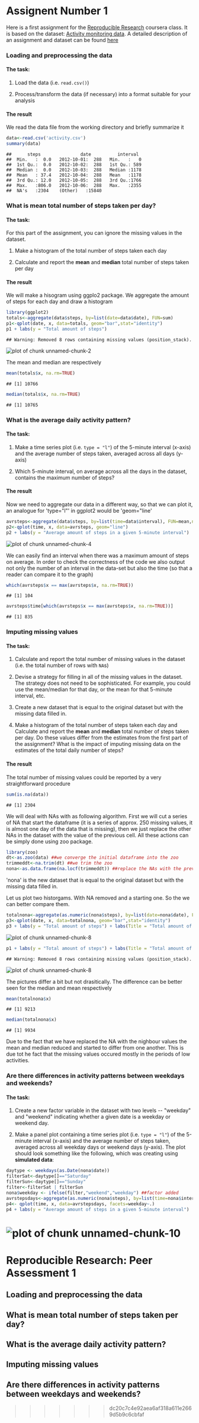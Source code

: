 Assignent Number 1
========================================================


Here is a first assignment for the [Reproducible Research](https://class.coursera.org/repdata-004) coursera class. It is based on the dataset: [Activity monitoring data](https://d396qusza40orc.cloudfront.net/repdata%2Fdata%2Factivity.zip). A detailed description of an assignment and dataset can be found [here](https://github.com/kr0niker/RepData_PeerAssessment1/blob/master/README.md)

### Loading and preprocessing the data
#### The task:

1. Load the data (i.e. `read.csv()`)

2. Process/transform the data (if necessary) into a format suitable for your analysis

#### The result

We read the data file from the working directory and briefly summarize it

```r
data<-read.csv('activity.csv')
summary(data)
```

```
##      steps               date          interval   
##  Min.   :  0.0   2012-10-01:  288   Min.   :   0  
##  1st Qu.:  0.0   2012-10-02:  288   1st Qu.: 589  
##  Median :  0.0   2012-10-03:  288   Median :1178  
##  Mean   : 37.4   2012-10-04:  288   Mean   :1178  
##  3rd Qu.: 12.0   2012-10-05:  288   3rd Qu.:1766  
##  Max.   :806.0   2012-10-06:  288   Max.   :2355  
##  NA's   :2304    (Other)   :15840
```


### What is mean total number of steps taken per day?

#### The task:

For this part of the assignment, you can ignore the missing values in
the dataset.

1. Make a histogram of the total number of steps taken each day

2. Calculate and report the **mean** and **median** total number of steps taken per day

#### The result

We will make a hisogram using ggplo2 package. We aggregate the amount of steps for each day and draw a histogram

```r
library(ggplot2)
totals<-aggregate(data$steps, by=list(date=data$date), FUN=sum)
p1<-qplot(date, x, data=totals, geom="bar",stat="identity")
p1 + labs(y = "Total amount of steps")
```

```
## Warning: Removed 8 rows containing missing values (position_stack).
```

![plot of chunk unnamed-chunk-2](figure/unnamed-chunk-2.png) 

The mean and median are respectively

```r
mean(totals$x, na.rm=TRUE)
```

```
## [1] 10766
```

```r
median(totals$x, na.rm=TRUE)
```

```
## [1] 10765
```


### What is the average daily activity pattern?

#### The task:

1. Make a time series plot (i.e. `type = "l"`) of the 5-minute interval (x-axis) and the average number of steps taken, averaged across all days (y-axis)

2. Which 5-minute interval, on average across all the days in the dataset, contains the maximum number of steps?

#### The result

Now we need to aggregate our data in a different way, so that we can plot it, an analogue for 'type="l"' in ggplot2 would be 'geom="line' 


```r
avrsteps<-aggregate(data$steps, by=list(time=data$interval), FUN=mean,na.rm=TRUE)
p2<-qplot(time, x, data=avrsteps, geom="line")
p2 + labs(y = "Average amount of steps in a given 5-minute interval")
```

![plot of chunk unnamed-chunk-4](figure/unnamed-chunk-4.png) 

We can easily find an interval when there was a maximum amount of steps on average. In order to check the correctness of the code we also output not only the number of an interval in the data-set but also the time (so that a reader can compare it to the graph)


```r
which(avrsteps$x == max(avrsteps$x, na.rm=TRUE))
```

```
## [1] 104
```

```r
avrsteps$time[which(avrsteps$x == max(avrsteps$x, na.rm=TRUE))]
```

```
## [1] 835
```


### Imputing missing values

#### The task:

1. Calculate and report the total number of missing values in the dataset (i.e. the total number of rows with `NA`s)

2. Devise a strategy for filling in all of the missing values in the dataset. The strategy does not need to be sophisticated. For example, you could use the mean/median for that day, or the mean for that 5-minute interval, etc.

3. Create a new dataset that is equal to the original dataset but with the missing data filled in.

4. Make a histogram of the total number of steps taken each day and Calculate and report the **mean** and **median** total number of steps taken per day. Do these values differ from the estimates from the first part of the assignment? What is the impact of imputing missing data on the estimates of the total daily number of steps?

#### The result

The total number of missing values could be reported by a very straightforward procedure

```r
sum(is.na(data))
```

```
## [1] 2304
```

We will deal with NAs with as following algorithm. First we will cut a series of NA that start the dataframe (it is a series of approx. 250 missing values, it is almost one day of the data that is missing), then we just replace the other NAs in the dataset with the value of the previous cell. All these actions can be simply done using zoo package.


```r
library(zoo)
dt<-as.zoo(data) ##we converge the initial dataframe into the zoo
trimmeddt<-na.trim(dt) ##we trim the zoo
nona<-as.data.frame(na.locf(trimmeddt)) ##replace the NAs with the previous values and convert the object back to the dataframe
```
'nona' is the new dataset that is equal to the original dataset but with the missing data filled in.

Let us plot two historgams. With NA removed and a starting one. So the we can better compare them.

```r
totalnona<-aggregate(as.numeric(nona$steps), by=list(date=nona$date), FUN=sum)
p3<-qplot(date, x, data=totalnona, geom="bar",stat="identity")
p3 + labs(y = "Total amount of steps") + labs(Title = "Total amount of steps NA removed")
```

![plot of chunk unnamed-chunk-8](figure/unnamed-chunk-81.png) 

```r
p1 + labs(y = "Total amount of steps") + labs(Title = "Total amount of steps with NA")
```

```
## Warning: Removed 8 rows containing missing values (position_stack).
```

![plot of chunk unnamed-chunk-8](figure/unnamed-chunk-82.png) 

The pictures differ a bit but not drasitically. The difference can be better seen for the median and mean respectively

```r
mean(totalnona$x)
```

```
## [1] 9213
```

```r
median(totalnona$x)
```

```
## [1] 9934
```

Due to the fact that we have replaced the NA with the nighbour values the mean and median reduced and started to differ from one another. This is due tot he fact that the missing values occured mostly in the periods of low activities.


### Are there differences in activity patterns between weekdays and weekends?

#### The task:

1. Create a new factor variable in the dataset with two levels -- "weekday" and "weekend" indicating whether a given date is a weekday or weekend day.

2. Make a panel plot containing a time series plot (i.e. `type = "l"`) of the 5-minute interval (x-axis) and the average number of steps taken, averaged across all weekday days or weekend days (y-axis). The plot should look something like the following, which was creating using **simulated data**:


```r
daytype <- weekdays(as.Date(nona$date))
filterSat<-daytype[]=="Saturday" 
filterSun<-daytype[]=="Sunday"
filter<-filterSat | filterSun
nona$weekday <- ifelse(filter,"weekend","weekday") ##factor added
avrstepsdays<-aggregate(as.numeric(nona$steps), by=list(time=nona$interval, weekday=nona$weekday), FUN=mean)
p4<- qplot(time, x, data=avrstepsdays, facets=weekday~.)
p4 + labs(y = "Average amount of steps in a given 5-minute interval")
```

![plot of chunk unnamed-chunk-10](figure/unnamed-chunk-10.png) 
=======
# Reproducible Research: Peer Assessment 1


## Loading and preprocessing the data



## What is mean total number of steps taken per day?



## What is the average daily activity pattern?



## Imputing missing values



## Are there differences in activity patterns between weekdays and weekends?
>>>>>>> dc20c7c4e92aea6af318a611e2669d5b9c6cbfaf
